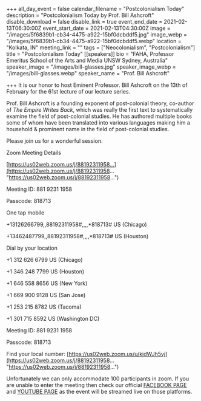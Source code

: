 +++
all_day_event = false
calendar_filename = "Postcolonialism Today"
description = "Postcolonialism Today by Prof. Bill Ashcroft"
disable_download = false
disable_link = true
event_end_date = 2021-02-13T06:30:00Z
event_start_date = 2021-02-13T04:30:00Z
image = "/images/5f6839b1-cb34-4475-a922-15bf0dcbddf5.jpg"
image_webp = "/images/5f6839b1-cb34-4475-a922-15bf0dcbddf5.webp"
location = "Kolkata, IN"
meeting_link = ""
tags = ["Neocolonialism", "Postcolonialism"]
title = "Postcolonialism Today"
[[speakers]]
bio = "FAHA, Professor Emeritus School of the Arts and Media UNSW Sydney, Australia"
speaker_image = "/images/bill-glasses.jpg"
speaker_image_webp = "/images/bill-glasses.webp"
speaker_name = "Prof. Bill Ashcroft"

+++
It is our honor to host Eminent Professor. Bill Ashcroft on the 13th of February for the 61st lecture of our lecture series.

Prof. Bill Ashcroft is a founding exponent of post-colonial theory, co-author of _The Empire Writes Back_, which was really the first text to systematically examine the field of post-colonial studies. He has authored multiple books some of whom have been translated into various languages making him a household & prominent name in the field of post-colonial studies.

Please join us for a wonderful session.

Zoom Meeting Details

[https://us02web.zoom.us/j/88192311958...](https://us02web.zoom.us/j/88192311958... "https://us02web.zoom.us/j/88192311958...")

Meeting ID: 881 9231 1958

Passcode: 818713

One tap mobile

\+13126266799,,88192311958#,,,,*818713# US (Chicago)

\+13462487799,,88192311958#,,,,*818713# US (Houston)

Dial by your location

\+1 312 626 6799 US (Chicago)

\+1 346 248 7799 US (Houston)

\+1 646 558 8656 US (New York)

\+1 669 900 9128 US (San Jose)

\+1 253 215 8782 US (Tacoma)

\+1 301 715 8592 US (Washington DC)

Meeting ID: 881 9231 1958

Passcode: 818713

Find your local number: [https://us02web.zoom.us/u/kidWJh5vj](https://us02web.zoom.us/j/88192311958... "https://us02web.zoom.us/j/88192311958...")

Unfortunately we can only accommodate 100 participants in zoom. If you are unable to enter the meeting then check our official [FACEBOOK PAGE](https://www.facebook.com/CalcuttaComparatists1919 "Facebook Page") and [YOUTUBE PAGE](https://www.youtube.com/channel/UCf3NTN5X_eXHa5b8FCabp9Q "Youtube Channel") as the event will be streamed live on those platforms.